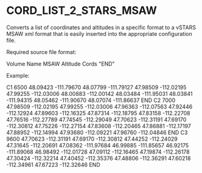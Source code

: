 # CORD_LIST_2_STARS_MSAW
Converts a list of coordinates and altitudes in a specific format to a vSTARS MSAW xml format that is easily inserted into the appropriate configuration file.

Required source file format:

Volume Name
MSAW Altitude
Cords
"END"

Example:

C1
6500
48.09423 -111.79670
48.07799 -111.79127
47.98509 -112.02195
47.99255 -112.03006
48.00883 -112.00142
48.03484 -111.95031
48.03841 -111.94315
48.05462 -111.90670
48.07074 -111.86637
END
C2
7000
47.98509 -112.02195
47.99255 -112.03006
47.96363 -112.07563
47.92446 -112.12924
47.89603 -112.16325
47.87314 -112.18795
47.83158 -112.22708
47.76516 -112.27789
47.74545 -112.29049
47.70623 -112.31191
47.69170 -112.30812
47.75226 -112.27154
47.83608 -112.20465
47.86881 -112.17197
47.88952 -112.14994
47.93680 -112.09221
47.96760 -112.04846
END
C3
9600
47.70623 -112.31191
47.69170 -112.30812
47.44252 -112.24029
47.31645 -112.20691
47.08362 -111.97684
46.99885 -111.85657
46.92175 -111.89068
46.98492 -112.01728
47.09112 -112.16465
47.19874 -112.26178
47.30424 -112.32214
47.40452 -112.35376
47.48806 -112.36291
47.60218 -112.34961
47.67223 -112.32646
END
